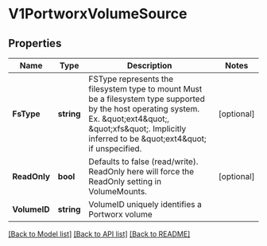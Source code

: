 # V1PortworxVolumeSource

## Properties
Name | Type | Description | Notes
------------ | ------------- | ------------- | -------------
**FsType** | **string** | FSType represents the filesystem type to mount Must be a filesystem type supported by the host operating system. Ex. \&quot;ext4\&quot;, \&quot;xfs\&quot;. Implicitly inferred to be \&quot;ext4\&quot; if unspecified. | [optional] 
**ReadOnly** | **bool** | Defaults to false (read/write). ReadOnly here will force the ReadOnly setting in VolumeMounts. | [optional] 
**VolumeID** | **string** | VolumeID uniquely identifies a Portworx volume | 

[[Back to Model list]](../README.md#documentation-for-models) [[Back to API list]](../README.md#documentation-for-api-endpoints) [[Back to README]](../README.md)


